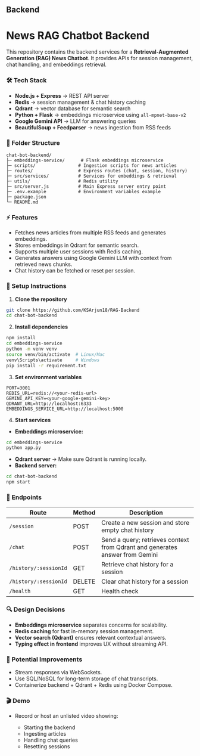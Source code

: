## Backend

# News RAG Chatbot Backend

This repository contains the backend services for a **Retrieval-Augmented Generation (RAG) News Chatbot**. It provides APIs for session management, chat handling, and embeddings retrieval.

### 🛠 Tech Stack

* **Node.js + Express** → REST API server
* **Redis** → session management & chat history caching
* **Qdrant** → vector database for semantic search
* **Python + Flask** → embeddings microservice using `all-mpnet-base-v2`
* **Google Gemini API** → LLM for answering queries
* **BeautifulSoup + Feedparser** → news ingestion from RSS feeds

### 📂 Folder Structure

```
chat-bot-backend/
├─ embeddings-service/      # Flask embeddings microservice
├─ scripts/                # Ingestion scripts for news articles
├─ routes/                 # Express routes (chat, session, history)
├─ src/services/           # Services for embeddings & retrieval
├─ utils/                  # Redis utility
├─ src/server.js           # Main Express server entry point
├─ .env.example            # Environment variables example
├─ package.json
└─ README.md
```

### ⚡ Features

* Fetches news articles from multiple RSS feeds and generates embeddings.
* Stores embeddings in Qdrant for semantic search.
* Supports multiple user sessions with Redis caching.
* Generates answers using Google Gemini LLM with context from retrieved news chunks.
* Chat history can be fetched or reset per session.

### 🚀 Setup Instructions

1. **Clone the repository**

```bash
git clone https://github.com/KSArjun18/RAG-Backend
cd chat-bot-backend
```

2. **Install dependencies**

```bash
npm install
cd embeddings-service
python -m venv venv
source venv/bin/activate  # Linux/Mac
venv\Scripts\activate     # Windows
pip install -r requirement.txt
```

3. **Set environment variables**

```env
PORT=3001
REDIS_URL=redis://<your-redis-url>
GEMINI_API_KEY=<your-google-gemini-key>
QDRANT_URL=http://localhost:6333
EMBEDDINGS_SERVICE_URL=http://localhost:5000
```

4. **Start services**

* **Embeddings microservice:**

```bash
cd embeddings-service
python app.py
```

* **Qdrant server** → Make sure Qdrant is running locally.
* **Backend server:**

```bash
cd chat-bot-backend
npm start
```

### 📌 Endpoints

| Route                 | Method | Description                                                                  |
| --------------------- | ------ | ---------------------------------------------------------------------------- |
| `/session`            | POST   | Create a new session and store empty chat history                            |
| `/chat`               | POST   | Send a query; retrieves context from Qdrant and generates answer from Gemini |
| `/history/:sessionId` | GET    | Retrieve chat history for a session                                          |
| `/history/:sessionId` | DELETE | Clear chat history for a session                                             |
| `/health`             | GET    | Health check                                                                 |

### 🔍 Design Decisions

* **Embeddings microservice** separates concerns for scalability.
* **Redis caching** for fast in-memory session management.
* **Vector search (Qdrant)** ensures relevant contextual answers.
* **Typing effect in frontend** improves UX without streaming API.

### 🔧 Potential Improvements

* Stream responses via WebSockets.
* Use SQL/NoSQL for long-term storage of chat transcripts.
* Containerize backend + Qdrant + Redis using Docker Compose.

### 🎬 Demo

* Record or host an unlisted video showing:

  * Starting the backend
  * Ingesting articles
  * Handling chat queries
  * Resetting sessions